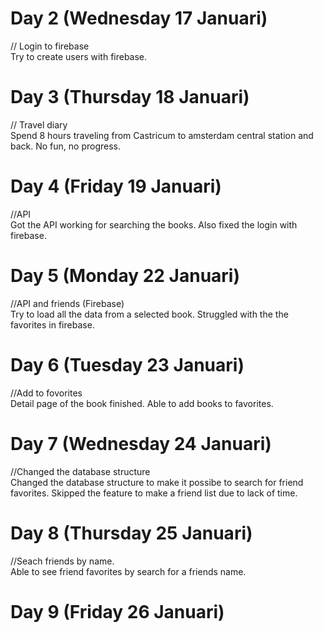 # Day 2 (Wednesday 17 Januari)

// Login to firebase </br>
Try to create users with firebase.

# Day 3 (Thursday 18 Januari)

// Travel diary </br>
Spend 8 hours traveling from Castricum to amsterdam central station and back. No fun, no progress.

# Day 4 (Friday 19 Januari)

//API </br>
Got the API working for searching the books. Also fixed the login with firebase.

# Day 5 (Monday 22 Januari)

//API and friends (Firebase) </br>
Try to load all the data from a selected book. Struggled with the the favorites in firebase.

# Day 6 (Tuesday 23 Januari)

//Add to fovorites </br>
Detail page of the book finished. Able to add books to favorites.

# Day 7 (Wednesday 24 Januari)

//Changed the database structure </br>
Changed the database structure to make it possibe to search for friend favorites. Skipped the feature to make a friend list due to lack of time.

# Day 8 (Thursday 25 Januari)

//Seach friends by name. </br>
Able to see friend favorites by search for a friends name.

# Day 9 (Friday 26 Januari)









